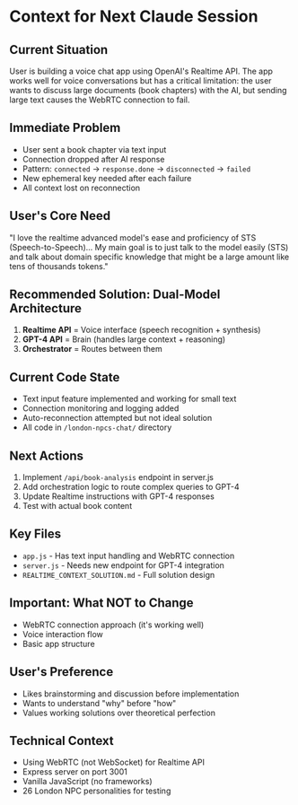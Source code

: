 # Context for Next Claude Session

## Current Situation
User is building a voice chat app using OpenAI's Realtime API. The app works well for voice conversations but has a critical limitation: the user wants to discuss large documents (book chapters) with the AI, but sending large text causes the WebRTC connection to fail.

## Immediate Problem
- User sent a book chapter via text input
- Connection dropped after AI response
- Pattern: `connected` → `response.done` → `disconnected` → `failed`
- New ephemeral key needed after each failure
- All context lost on reconnection

## User's Core Need
"I love the realtime advanced model's ease and proficiency of STS (Speech-to-Speech)... My main goal is to just talk to the model easily (STS) and talk about domain specific knowledge that might be a large amount like tens of thousands tokens."

## Recommended Solution: Dual-Model Architecture
1. **Realtime API** = Voice interface (speech recognition + synthesis)
2. **GPT-4 API** = Brain (handles large context + reasoning)
3. **Orchestrator** = Routes between them

## Current Code State
- Text input feature implemented and working for small text
- Connection monitoring and logging added
- Auto-reconnection attempted but not ideal solution
- All code in `/london-npcs-chat/` directory

## Next Actions
1. Implement `/api/book-analysis` endpoint in server.js
2. Add orchestration logic to route complex queries to GPT-4
3. Update Realtime instructions with GPT-4 responses
4. Test with actual book content

## Key Files
- `app.js` - Has text input handling and WebRTC connection
- `server.js` - Needs new endpoint for GPT-4 integration
- `REALTIME_CONTEXT_SOLUTION.md` - Full solution design

## Important: What NOT to Change
- WebRTC connection approach (it's working well)
- Voice interaction flow
- Basic app structure

## User's Preference
- Likes brainstorming and discussion before implementation
- Wants to understand "why" before "how"
- Values working solutions over theoretical perfection

## Technical Context
- Using WebRTC (not WebSocket) for Realtime API
- Express server on port 3001
- Vanilla JavaScript (no frameworks)
- 26 London NPC personalities for testing